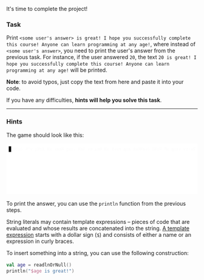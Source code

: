 It's time to complete the project!

### Task

Print `<some user's answer> is great! I hope you successfully complete this course! Anyone can learn programming at any age!`,
where instead of `<some user's answer>`, you need to print the user's answer from the previous task. For instance, if the user answered `20`,
the text `20 is great! I hope you successfully complete this course! Anyone can learn programming at any age!` will be printed.

**Note**: to avoid typos, just copy the text from here and paste it into your code.

If you have any difficulties, **hints will help you solve this task**.

----

### Hints

<div class="hint" title="Click me to view the expected state of the game after completing this task">

The game should look like this:

![Chat example](../../utils/src/main/resources/images/part1/chat/game.gif "Chat example")

</div>

<div class="hint" title="Click me to learn which functions can be helpful to solve this task">

To print the answer, you can use the `println` function from the previous steps.

</div>

<div class="hint" title="Click me to learn how to combine text and string variables together">

String literals may contain template expressions – pieces of code that are
evaluated and whose results are concatenated into the string.
[A template expression](https://kotlinlang.org/docs/strings.html#string-templates) starts with a dollar sign (`$`) and consists of either a name or an expression in curly braces.

To insert something into a string, you can use the following construction:
```kotlin
val age = readlnOrNull()
println("$age is great!")
```
</div>

